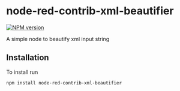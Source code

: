 # node-red-contrib-xml-beautifier

[![NPM version][npm-image]][npm-url]

A simple node to beautify xml input string

## Installation

To install run

```bash
npm install node-red-contrib-xml-beautifier
```

[npm-url]: https://npmjs.org/package/node-red-contrib-xml-beautifier
[npm-image]: https://badge.fury.io/js/node-red-contrib-xml-beautifier.svg